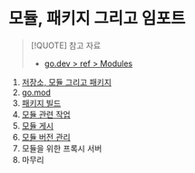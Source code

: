 # 모듈, 패키지 그리고 임포트

> [!QUOTE] 참고 자료 
> 
> - [go.dev > ref > Modules](https://go.dev/ref/mod)

1. [저장소, 모듈 그리고 패키지](9.1.md)
2. [go.mod](9.2.md)
3. [패키지 빌드](9.3.md)
4. [모듈 관련 작업](section04/README.md)
5. [모듈 게시](9.5.md)
6. [모듈 버전 관리](9.6.md)
7. 모듈을 위한 프록시 서버
8. 마무리
